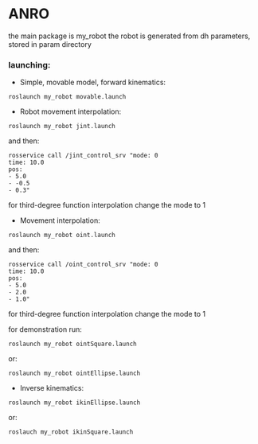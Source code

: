 # ANRO

the main package is my_robot
the robot is generated from dh parameters, stored in param directory

### launching:
* Simple, movable model, forward kinematics:
```
roslaunch my_robot movable.launch
```
* Robot movement interpolation:
```
roslaunch my_robot jint.launch
```
and then:
```
rosservice call /jint_control_srv "mode: 0
time: 10.0
pos:
- 5.0
- -0.5
- 0.3"
```
for third-degree function interpolation change the mode to 1

* Movement interpolation:
```
roslaunch my_robot oint.launch
```
and then:
```
rosservice call /oint_control_srv "mode: 0
time: 10.0
pos:
- 5.0
- 2.0
- 1.0"
```
for third-degree function interpolation change the mode to 1

for demonstration run:
```
roslaunch my_robot ointSquare.launch
```
or:
```
roslaunch my_robot ointEllipse.launch
```

* Inverse kinematics:
```
roslaunch my_robot ikinEllipse.launch
```
or:
```
roslauch my_robot ikinSquare.launch
```


